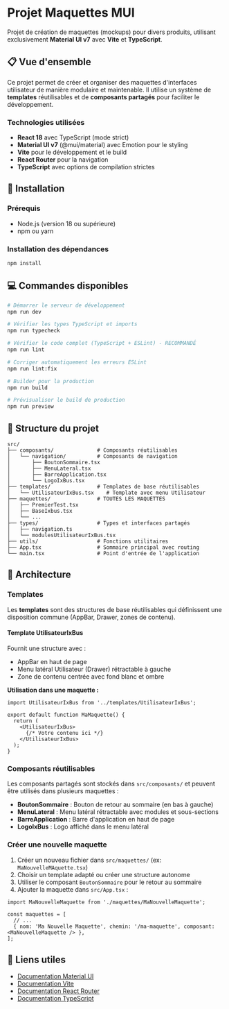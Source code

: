 # Projet Maquettes MUI

Projet de création de maquettes (mockups) pour divers produits, utilisant exclusivement **Material UI v7** avec **Vite** et **TypeScript**.

## 📋 Vue d'ensemble

Ce projet permet de créer et organiser des maquettes d'interfaces utilisateur de manière modulaire et maintenable. Il utilise un système de **templates** réutilisables et de **composants partagés** pour faciliter le développement.

### Technologies utilisées

- **React 18** avec TypeScript (mode strict)
- **Material UI v7** (@mui/material) avec Emotion pour le styling
- **Vite** pour le développement et le build
- **React Router** pour la navigation
- **TypeScript** avec options de compilation strictes

## 🚀 Installation

### Prérequis

- Node.js (version 18 ou supérieure)
- npm ou yarn

### Installation des dépendances

```bash
npm install
```

## 💻 Commandes disponibles

```bash
# Démarrer le serveur de développement
npm run dev

# Vérifier les types TypeScript et imports
npm run typecheck

# Vérifier le code complet (TypeScript + ESLint) - RECOMMANDÉ
npm run lint

# Corriger automatiquement les erreurs ESLint
npm run lint:fix

# Builder pour la production
npm run build

# Prévisualiser le build de production
npm run preview
```

## 📁 Structure du projet

```
src/
├── composants/              # Composants réutilisables
│   └── navigation/          # Composants de navigation
│       ├── BoutonSommaire.tsx
│       ├── MenuLateral.tsx
│       ├── BarreApplication.tsx
│       └── LogoIxBus.tsx
├── templates/               # Templates de base réutilisables
│   └── UtilisateurIxBus.tsx    # Template avec menu Utilisateur
├── maquettes/               # TOUTES LES MAQUETTES
│   ├── PremierTest.tsx
│   ├── BaseIxbus.tsx
│   └── ...
├── types/                   # Types et interfaces partagés
│   ├── navigation.ts
│   └── modulesUtilisateurIxBus.tsx
├── utils/                   # Fonctions utilitaires
├── App.tsx                  # Sommaire principal avec routing
└── main.tsx                 # Point d'entrée de l'application
```

## 🎨 Architecture

### Templates

Les **templates** sont des structures de base réutilisables qui définissent une disposition commune (AppBar, Drawer, zones de contenu).

#### Template UtilisateurIxBus

Fournit une structure avec :
- AppBar en haut de page
- Menu latéral Utilisateur (Drawer) rétractable à gauche
- Zone de contenu centrée avec fond blanc et ombre

**Utilisation dans une maquette :**

```tsx
import UtilisateurIxBus from '../templates/UtilisateurIxBus';

export default function MaMaquette() {
  return (
    <UtilisateurIxBus>
      {/* Votre contenu ici */}
    </UtilisateurIxBus>
  );
}
```

### Composants réutilisables

Les composants partagés sont stockés dans `src/composants/` et peuvent être utilisés dans plusieurs maquettes :

- **BoutonSommaire** : Bouton de retour au sommaire (en bas à gauche)
- **MenuLateral** : Menu latéral rétractable avec modules et sous-sections
- **BarreApplication** : Barre d'application en haut de page
- **LogoIxBus** : Logo affiché dans le menu latéral

### Créer une nouvelle maquette

1. Créer un nouveau fichier dans `src/maquettes/` (ex: `MaNouvelleMAquette.tsx`)
2. Choisir un template adapté ou créer une structure autonome
3. Utiliser le composant `BoutonSommaire` pour le retour au sommaire
4. Ajouter la maquette dans `src/App.tsx` :

```tsx
import MaNouvelleMaquette from './maquettes/MaNouvelleMaquette';

const maquettes = [
  // ...
  { nom: 'Ma Nouvelle Maquette', chemin: '/ma-maquette', composant: <MaNouvelleMaquette /> },
];
```


## 🔗 Liens utiles

- [Documentation Material UI](https://mui.com/material-ui/)
- [Documentation Vite](https://vite.dev)
- [Documentation React Router](https://reactrouter.com/)
- [Documentation TypeScript](https://www.typescriptlang.org/docs/)

